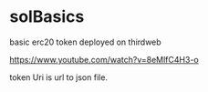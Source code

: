 # solBasics

basic erc20 token deployed on thirdweb

https://www.youtube.com/watch?v=8eMlfC4H3-o 

token Uri is url to json file.
